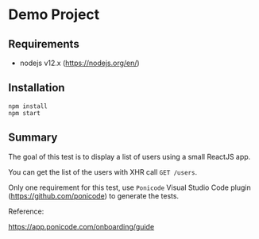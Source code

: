 # Demo Project

## Requirements

- nodejs v12.x (https://nodejs.org/en/)

## Installation

```
npm install
npm start
```

## Summary

The goal of this test is to display a list of users using a small ReactJS app.

You can get the list of the users with XHR call `GET /users`.

Only one requirement for this test, use `Ponicode` Visual Studio Code plugin (https://github.com/ponicode) to generate the tests.

Reference:

https://app.ponicode.com/onboarding/guide
